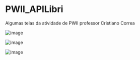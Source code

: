 # PWII_APILibri

Algumas telas da atividade de PWII professor Cristiano Correa

![image](https://user-images.githubusercontent.com/70537487/201525330-7122598e-65f1-4df4-9899-2ea17d9c5fe4.png)

![image](https://user-images.githubusercontent.com/70537487/201525475-d31bcac9-81e4-4ab3-8239-1ca2153af820.png)

![image](https://user-images.githubusercontent.com/70537487/201525500-20d2f0a2-5e57-41fb-b3e9-0cef9659b337.png)
